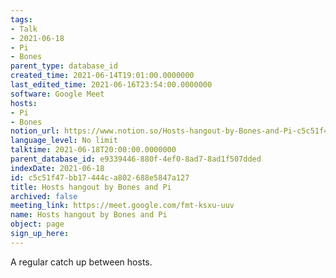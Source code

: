 ```yaml
---
tags:
- Talk
- 2021-06-18
- Pi
- Bones
parent_type: database_id
created_time: 2021-06-14T19:01:00.0000000
last_edited_time: 2021-06-16T23:54:00.0000000
software: Google Meet
hosts:
- Pi
- Bones
notion_url: https://www.notion.so/Hosts-hangout-by-Bones-and-Pi-c5c51f47bb17444ca802688e5847a127
language_level: No limit
talktime: 2021-06-18T20:00:00.0000000
parent_database_id: e9339446-880f-4ef0-8ad7-8ad1f507dded
indexDate: 2021-06-18
id: c5c51f47-bb17-444c-a802-688e5847a127
title: Hosts hangout by Bones and Pi
archived: false
meeting_link: https://meet.google.com/fmt-ksxu-uuv
name: Hosts hangout by Bones and Pi
object: page
sign_up_here: 
---
```


A regular catch up between hosts.


